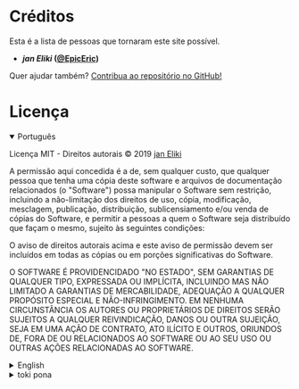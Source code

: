 # Créditos

Esta é a lista de pessoas que tornaram este site possível.

- **_jan Eliki_ ([@EpicEric](https://github.com/epiceric))**
<!-- - _jan Pulana_ ([@Fulana](https://github.com/fulana)) -->

Quer ajudar também? [Contribua ao repositório no GitHub!](https://github.com/EpicEric/tp-pt)

# Licença

<details open><summary>Português</summary><div>
<p>Licença MIT - Direitos autorais &copy; 2019 <a href="https://ericpires.com.br">jan Eliki</a></p>
<p>A permissão aqui concedida é a de, sem qualquer custo, que qualquer pessoa que tenha uma cópia deste software e arquivos de documentação relacionados (o "Software") possa manipular o Software sem restrição, incluindo a não-limitação dos direitos de uso, cópia, modificação, mesclagem, publicação, distribuição, sublicensiamento e/ou venda de cópias do Software, e permitir a pessoas a quem o Software seja distribuído que façam o mesmo, sujeito às seguintes condições:</p>
<p>O aviso de direitos autorais acima e este aviso de permissão devem ser incluídos em todas as cópias ou em porções significativas do Software.</p>
<p>O SOFTWARE É PROVIDENCIDADO "NO ESTADO", SEM GARANTIAS DE QUALQUER TIPO, EXPRESSADA OU IMPLÍCITA, INCLUINDO MAS NÃO LIMITADO A GARANTIAS DE MERCABILIDADE, ADEQUAÇÃO A QUALQUER PROPÓSITO ESPECIAL E NÃO-INFRINGIMENTO. EM NENHUMA CIRCUNSTÂNCIA OS AUTORES OU PROPRIETÁRIOS DE DIREITOS SERÃO SUJEITOS A QUALQUER REIVINDICAÇÃO, DANOS OU OUTRA SUJEIÇÃO, SEJA EM UMA AÇÃO DE CONTRATO, ATO ILÍCITO E OUTROS, ORIUNDOS DE, FORA DE OU RELACIONADOS AO SOFTWARE OU AO SEU USO OU OUTRAS AÇÕES RELACIONADAS AO SOFTWARE.</p>
</div></details>
<details><summary>English</summary><div>
<p>MIT License - Copyright &copy; 2019 <a href="https://ericpires.com.br">jan Eliki</a></p>
<p>Permission is hereby granted, free of charge, to any person obtaining a copy of this software and associated documentation files (the "Software"), to deal in the Software without restriction, including without limitation the rights to use, copy, modify, merge, publish, distribute, sublicense, and/or sell copies of the Software, and to permit persons to whom the Software is furnished to do so, subject to the following conditions:</p>
<p>The above copyright notice and this permission notice shall be included in all copies or substantial portions of the Software.</p>
<p>THE SOFTWARE IS PROVIDED "AS IS", WITHOUT WARRANTY OF ANY KIND, EXPRESS OR IMPLIED, INCLUDING BUT NOT LIMITED TO THE WARRANTIES OF MERCHANTABILITY, FITNESS FOR A PARTICULAR PURPOSE AND NONINFRINGEMENT. IN NO EVENT SHALL THE AUTHORS OR COPYRIGHT HOLDERS BE LIABLE FOR ANY CLAIM, DAMAGES OR OTHER LIABILITY, WHETHER IN AN ACTION OF CONTRACT, TORT OR OTHERWISE, ARISING FROM, OUT OF OR IN CONNECTION WITH THE SOFTWARE OR THE USE OR OTHER DEALINGS IN THE SOFTWARE.</p>
</div></details>
<details><summary>toki pona</summary><div>
<p>sina kepeken e lipu Software ni la sina nasin e lipu lawa MIT - tenpo sike suno 2019 la tan <a href="https://ericpires.com.br">jan Eliki</a></p>
<p>jan li kama jo e lipu Software ni la ona li wile pana ala e mani tawa mi. ona li ken pali e ni: pali ale la ona li kepeken e lipu Software. lipu Software la ona li ken pana e ni li ken kepeken e ni li pali e lipu sama sin tan ni li pali ante e lipu ni li wan e lipu ante e ni li pali e lipu tan ni li pana e ni li pana e lipu lawa ante pona tawa ni li esun e ni. sin la jan ante li ken pali e ken sama tan lipu Software ona. taso ni li wile e ni:</p>
<p>ona pali e lipu sama tan lipu Software ni la ona li sitelen sama e ni: toki lawa lon sewi ni en toki ni pi ken kepeken.</p>
<p>lipu Software ni li lon. toki wawa en toki insa la ni li pana ala e wile pi kama pona tawa ijo pi jan ante. ni li lon tawa kepeken esun anu kepeken ilo anu kepeken lipu pi jan ante anu kepeken ante. tenpo ala la jan li utala e mama lipu e jan pana pi lipu Software tan ni: toki pana en pakala en lawa ante. ni li lon tan ijo pi lipu Software ni anu ijo lon weka pi lipu Software ni anu ijo lon poka pi lipu Software ni anu ijo pi tenpo ante.</p>
</div></details>
